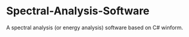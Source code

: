 # Spectral-Analysis-Software
A spectral analysis (or energy analysis) software based on C# winform.
